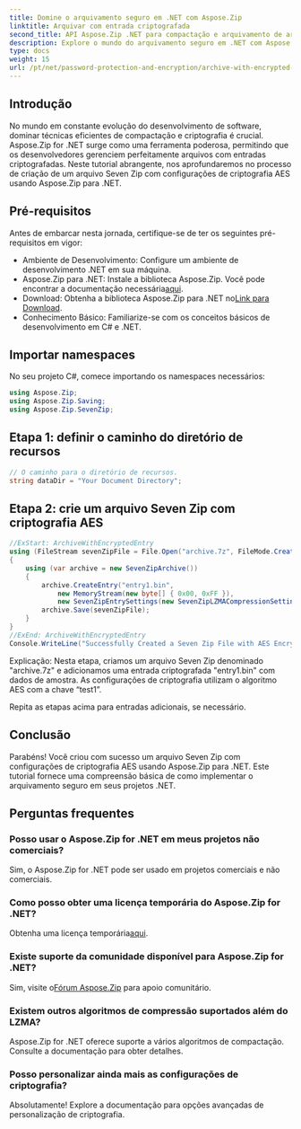 ```yaml
---
title: Domine o arquivamento seguro em .NET com Aspose.Zip
linktitle: Arquivar com entrada criptografada
second_title: API Aspose.Zip .NET para compactação e arquivamento de arquivos
description: Explore o mundo do arquivamento seguro em .NET com Aspose.Zip. Crie arquivos Seven Zip com criptografia AES sem esforço. Aumente suas habilidades de desenvolvimento agora!
type: docs
weight: 15
url: /pt/net/password-protection-and-encryption/archive-with-encrypted-entry/
---
```


## Introdução

No mundo em constante evolução do desenvolvimento de software, dominar técnicas eficientes de compactação e criptografia é crucial. Aspose.Zip for .NET surge como uma ferramenta poderosa, permitindo que os desenvolvedores gerenciem perfeitamente arquivos com entradas criptografadas. Neste tutorial abrangente, nos aprofundaremos no processo de criação de um arquivo Seven Zip com configurações de criptografia AES usando Aspose.Zip para .NET.

## Pré-requisitos

Antes de embarcar nesta jornada, certifique-se de ter os seguintes pré-requisitos em vigor:

- Ambiente de Desenvolvimento: Configure um ambiente de desenvolvimento .NET em sua máquina.
-  Aspose.Zip para .NET: Instale a biblioteca Aspose.Zip. Você pode encontrar a documentação necessária[aqui](https://reference.aspose.com/zip/net/).
-  Download: Obtenha a biblioteca Aspose.Zip para .NET no[Link para Download](https://releases.aspose.com/zip/net/).
- Conhecimento Básico: Familiarize-se com os conceitos básicos de desenvolvimento em C# e .NET.

## Importar namespaces

No seu projeto C#, comece importando os namespaces necessários:

```csharp
using Aspose.Zip;
using Aspose.Zip.Saving;
using Aspose.Zip.SevenZip;
```

## Etapa 1: definir o caminho do diretório de recursos

```csharp
// O caminho para o diretório de recursos.
string dataDir = "Your Document Directory";
```

## Etapa 2: crie um arquivo Seven Zip com criptografia AES

```csharp
//ExStart: ArchiveWithEncryptedEntry
using (FileStream sevenZipFile = File.Open("archive.7z", FileMode.Create))
{
    using (var archive = new SevenZipArchive())
    {
        archive.CreateEntry("entry1.bin", 
            new MemoryStream(new byte[] { 0x00, 0xFF }), 
            new SevenZipEntrySettings(new SevenZipLZMACompressionSettings(), new SevenZipAESEncryptionSettings("test1")));
        archive.Save(sevenZipFile);
    }
}
//ExEnd: ArchiveWithEncryptedEntry
Console.WriteLine("Successfully Created a Seven Zip File with AES Encryption Settings");
```

Explicação: Nesta etapa, criamos um arquivo Seven Zip denominado "archive.7z" e adicionamos uma entrada criptografada "entry1.bin" com dados de amostra. As configurações de criptografia utilizam o algoritmo AES com a chave “test1”.

Repita as etapas acima para entradas adicionais, se necessário.

## Conclusão

Parabéns! Você criou com sucesso um arquivo Seven Zip com configurações de criptografia AES usando Aspose.Zip para .NET. Este tutorial fornece uma compreensão básica de como implementar o arquivamento seguro em seus projetos .NET.

## Perguntas frequentes

### Posso usar o Aspose.Zip for .NET em meus projetos não comerciais?
Sim, o Aspose.Zip for .NET pode ser usado em projetos comerciais e não comerciais.

### Como posso obter uma licença temporária do Aspose.Zip for .NET?
 Obtenha uma licença temporária[aqui](https://purchase.aspose.com/temporary-license/).

### Existe suporte da comunidade disponível para Aspose.Zip for .NET?
 Sim, visite o[Fórum Aspose.Zip](https://forum.aspose.com/c/zip/37) para apoio comunitário.

### Existem outros algoritmos de compressão suportados além do LZMA?
Aspose.Zip for .NET oferece suporte a vários algoritmos de compactação. Consulte a documentação para obter detalhes.

### Posso personalizar ainda mais as configurações de criptografia?
Absolutamente! Explore a documentação para opções avançadas de personalização de criptografia.

